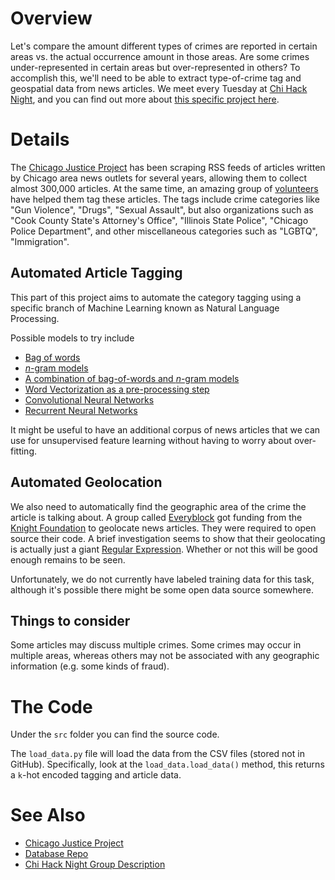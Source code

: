 # Overview

Let's compare the amount different types of crimes are reported in certain areas vs. the actual occurrence amount in those areas. Are some crimes under-represented in certain areas but over-represented in others? To accomplish this, we'll need to be able to extract type-of-crime tag and geospatial data from news articles. We meet every Tuesday at [Chi Hack Night](https://chihacknight.org/), and you can find out more about [this specific project here](https://github.com/chihacknight/breakout-groups/issues/61).

# Details

The [Chicago Justice Project](http://chicagojustice.org/) has been scraping RSS feeds of articles written by Chicago area news outlets for several years, allowing them to collect almost 300,000 articles. At the same time, an amazing group of [volunteers](http://chicagojustice.org/volunteer-for-cjp/) have helped them tag these articles. The tags include crime categories like "Gun Violence", "Drugs", "Sexual Assault", but also organizations such as "Cook County State's Attorney's Office", "Illinois State Police", "Chicago Police Department", and other miscellaneous categories such as "LGBTQ", "Immigration".

## Automated Article Tagging

This part of this project aims to automate the category tagging using a specific branch of Machine Learning known as Natural Language Processing.

Possible models to try include

* [Bag of words](https://en.wikipedia.org/wiki/Bag-of-words_model)
* [*n*-gram models](https://en.wikipedia.org/wiki/N-gram)
* [A combination of bag-of-words and *n*-gram models](http://www.inference.phy.cam.ac.uk/hmw26/papers/nescai2006.pdf)
* [Word Vectorization as a pre-processing step](https://www.tensorflow.org/tutorials/word2vec/)
* [Convolutional Neural Networks](https://arxiv.org/pdf/1504.01255v3.pdf)
* [Recurrent Neural Networks](http://www.cs.toronto.edu/~graves/preprint.pdf)

It might be useful to have an additional corpus of news articles that we can use for unsupervised feature learning without having to worry about over-fitting.

## Automated Geolocation

We also need to automatically find the geographic area of the crime the article is talking about. A group called [Everyblock](http://www.everyblock.com/) got funding from the [Knight Foundation](http://www.knightfoundation.org/) to geolocate news articles. They were required to open source their code. A brief investigation seems to show that their geolocating is actually just a giant [Regular Expression](https://github.com/kbrose/everyblock/blob/master/ebdata/ebdata/nlp/addresses.py). Whether or not this will be good enough remains to be seen.

Unfortunately, we do not currently have labeled training data for this task, although it's possible there might be some open data source somewhere.

## Things to consider

Some articles may discuss multiple crimes. Some crimes may occur in multiple areas, whereas others may not be associated with any geographic information (e.g. some kinds of fraud).

# The Code

Under the `src` folder you can find the source code.

The `load_data.py` file will load the data from the CSV files (stored not in GitHub). Specifically, look at the `load_data.load_data()` method, this returns a `k`-hot encoded tagging and article data.

# See Also

* [Chicago Justice Project](http://chicagojustice.org/)
* [Database Repo](https://github.com/kyaroch/chicago-justice)
* [Chi Hack Night Group Description](https://github.com/chihacknight/breakout-groups/issues/61)
